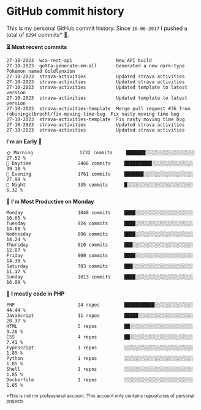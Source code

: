 # GitHub commit history
This is my personal GitHub commit history. Since <!--START_SECTION:first-commit-date-->`16-06-2017`<!--END_SECTION:first-commit-date--> I pushed a total of <!--START_SECTION:total-commit-count-->`6294`<!--END_SECTION:total-commit-count--> commits* 🎉.

<!--START_SECTION:most-recent-commits-->
**⏳ Most recent commits**
                                        
```text
27-10-2023  wca-rest-api                New API build
27-10-2023  gotta-generate-em-all       Generated a new dark-type Pokémon named Goldlynxion
27-10-2023  strava-activities           Updated strava activities
27-10-2023  strava-activities           Updated strava activities
27-10-2023  strava-activities           Updated template to latest version
27-10-2023  strava-activities           Updated template to latest version
27-10-2023  strava-activities-template  Merge pull request #36 from robiningelbrecht/fix-moving-time-bug  Fix nasty moving time bug
27-10-2023  strava-activities-template  Fix nasty moving time bug
27-10-2023  strava-activities           Updated strava activities
27-10-2023  strava-activities           Updated strava activities
```
<!--END_SECTION:most-recent-commits-->  

<!--START_SECTION:commits-per-day-time-->
**I&#039;m an Early 🐤**

```text
🌞 Morning                 1732 commits     ███████░░░░░░░░░░░░░░░░░░   27.52 %
🌆 Daytime                 2466 commits     ██████████░░░░░░░░░░░░░░░   39.18 %
🌃 Evening                 1761 commits     ███████░░░░░░░░░░░░░░░░░░   27.98 %
🌙 Night                   335 commits      █░░░░░░░░░░░░░░░░░░░░░░░░   5.32 %
```
<!--END_SECTION:commits-per-day-time-->  

<!--START_SECTION:commits-per-weekday-->
**📅 I&#039;m Most Productive on Monday**

```text
Monday                    1048 commits     ████░░░░░░░░░░░░░░░░░░░░░   16.65 %
Tuesday                   924 commits      ████░░░░░░░░░░░░░░░░░░░░░   14.68 %
Wednesday                 896 commits      ████░░░░░░░░░░░░░░░░░░░░░   14.24 %
Thursday                  810 commits      ███░░░░░░░░░░░░░░░░░░░░░░   12.87 %
Friday                    900 commits      ████░░░░░░░░░░░░░░░░░░░░░   14.30 %
Saturday                  703 commits      ███░░░░░░░░░░░░░░░░░░░░░░   11.17 %
Sunday                    1013 commits     ████░░░░░░░░░░░░░░░░░░░░░   16.09 %
```
<!--END_SECTION:commits-per-weekday-->  

<!--START_SECTION:repos-per-language-->
**💬 I mostly code in PHP**

```text
PHP                       24 repos         ███████████░░░░░░░░░░░░░░   44.44 %
JavaScript                11 repos         █████░░░░░░░░░░░░░░░░░░░░   20.37 %
HTML                      5 repos          ██░░░░░░░░░░░░░░░░░░░░░░░   9.26 %
CSS                       4 repos          ██░░░░░░░░░░░░░░░░░░░░░░░   7.41 %
TypeScript                1 repos          ░░░░░░░░░░░░░░░░░░░░░░░░░   1.85 %
Python                    1 repos          ░░░░░░░░░░░░░░░░░░░░░░░░░   1.85 %
Shell                     1 repos          ░░░░░░░░░░░░░░░░░░░░░░░░░   1.85 %
Dockerfile                1 repos          ░░░░░░░░░░░░░░░░░░░░░░░░░   1.85 %
```
<!--END_SECTION:repos-per-language-->  

<sub>*This is not my professional account. This account only contains repositories of personal projects</sub>
